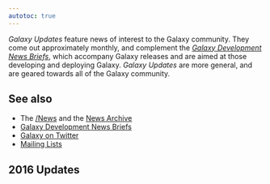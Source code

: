 ```yaml
---
autotoc: true
---
```

<div class='right'></div>

*Galaxy Updates* feature news of interest to the Galaxy community.  They come out approximately monthly, and complement the *[Galaxy Development News Briefs](/DevNewsBriefs)*, which accompany Galaxy releases and are aimed at those developing and deploying Galaxy.  *Galaxy Updates* are more general, and are geared towards all of the Galaxy community.

## See also
* The [/News](/News) and the [News Archive](/News/Archive)
* [Galaxy Development News Briefs](/DevNewsBriefs)
* [Galaxy on Twitter](/GalaxyOnTwitter)
* [Mailing Lists](/MailingLists)

## 2016 Updates

<div class='newsItemList'>

